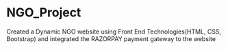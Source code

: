 # NGO_Project
Created a Dynamic NGO website using Front End Technologies(HTML, CSS, Bootstrap) and integrated the RAZORPAY payment gateway to the website
